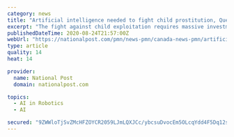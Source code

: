 ```yaml
---
category: news
title: "Artificial intelligence needed to fight child prostitution, Quebec committee told"
excerpt: "The fight against child exploitation requires massive investments in artificial intelligence, a Quebec legislative committee created to investigate child prostitution heard Monday. Paul Laurier, a former police officer and president of cybersecurity company Vigiteck,"
publishedDateTime: 2020-08-24T21:57:00Z
webUrl: "https://nationalpost.com/pmn/news-pmn/canada-news-pmn/artificial-intelligence-needed-to-fight-child-prostitution-quebec-committee-told"
type: article
quality: 14
heat: 14

provider:
  name: National Post
  domain: nationalpost.com

topics:
  - AI in Robotics
  - AI

secured: "9ZWWloTjSvZMcHFZOYCR2059LJmLQXJCc/ybcsuDvocEm5OLcqYdd4F5Dq12s3F0DaQ6yPRzm1P3zHBYRss3DtJzFsxaR9LkWQZXuRZ00Xj4i0TUMq5jin2f0MuZk//r0D908Y1D5tQ2/tvn4MVudYOEknFYCwc0ZXxACtVKMCAefub0aRoljaFt7vDu9ed23TD7F7F2ykp/NO6H/QJJKI2FIm9QrT+e8rMmuRRfMr/TuG3j1oLtzUrzEczXIfIGcRSokYjx+vcd+SUWu3FbnWT3a8+jX3lMoYwnEa/E9EGc++3zdKuMnfA6PtXw1R/XT9s1kfQlGtj7xrvs8HQysw==;onI6xYlIs0vWlfCdOV6B3w=="
---
```


